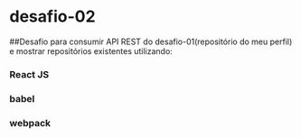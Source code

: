 # desafio-02

##Desafio para consumir API REST do desafio-01(repositório do meu perfil) e mostrar repositórios existentes utilizando:

### React JS
### babel
### webpack
